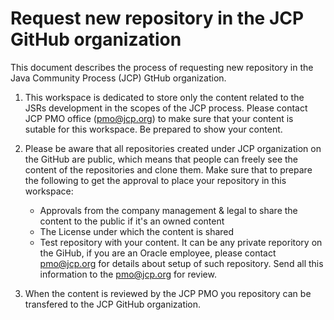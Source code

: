 # Request new repository in the JCP GitHub organization

This document describes the process of requesting new repository in the Java Community Process (JCP) GtHub organization.

1. This workspace is dedicated to store only the content related to the JSRs development in the scopes of the JCP process.
Please contact JCP PMO office (pmo@jcp.org) to make sure that your content is sutable for this workspace. Be prepared to show your content.

2. Please be aware that all repositories created under JCP organization on the GitHub are public, which means that people can freely see the content of the repositories
and clone them. Make sure that to prepare the following to get the approval to place your repository in this workspace:
   * Approvals from the company management & legal to share the content to the public if it's an owned content
   * The License under which the content is shared
   * Test repository with your content. It can be any private reporitory on the GiHub, if you are an Oracle employee, please contact pmo@jcp.org for details about setup of such repository. 
Send all this information to the pmo@jcp.org for review.

3. When the content is reviewed by the JCP PMO you repository can be transfered to the JCP GitHub organization. 